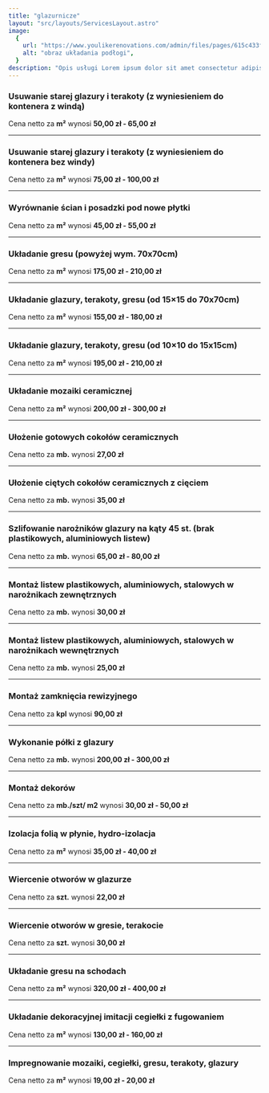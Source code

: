 ```yaml
---
title: "glazurnicze"
layout: "src/layouts/ServicesLayout.astro"
image:
  {
    url: "https://www.youlikerenovations.com/admin/files/pages/615c433f43b2a616bef7cbf1dd93e363.jpeg",
    alt: "obraz układania podłogi",
  }
description: "Opis usługi Lorem ipsum dolor sit amet consectetur adipisicing elit. Consequatur, nobis."
---
```


### Usuwanie starej glazury i terakoty (z wyniesieniem do kontenera z windą)

Cena netto za **m²** wynosi **50,00 zł - 65,00 zł**

---

### Usuwanie starej glazury i terakoty (z wyniesieniem do kontenera bez windy)

Cena netto za **m²** wynosi **75,00 zł - 100,00 zł**

---

### Wyrównanie ścian i posadzki pod nowe płytki

Cena netto za **m²** wynosi **45,00 zł - 55,00 zł**

---

### Układanie gresu (powyżej wym. 70x70cm)

Cena netto za **m²** wynosi **175,00 zł - 210,00 zł**

---

### Układanie glazury, terakoty, gresu (od 15×15 do 70x70cm)

Cena netto za **m²** wynosi **155,00 zł - 180,00 zł**

---

### Układanie glazury, terakoty, gresu (od 10×10 do 15x15cm)

Cena netto za **m²** wynosi **195,00 zł - 210,00 zł**

---

### Układanie mozaiki ceramicznej

Cena netto za **m²** wynosi **200,00 zł - 300,00 zł**

---

### Ułożenie gotowych cokołów ceramicznych

Cena netto za **mb.** wynosi **27,00 zł**

---

### Ułożenie ciętych cokołów ceramicznych z cięciem

Cena netto za **mb.** wynosi **35,00 zł**

---

### Szlifowanie narożników glazury na kąty 45 st. (brak plastikowych, aluminiowych listew)

Cena netto za **mb.** wynosi **65,00 zł - 80,00 zł**

---

### Montaż listew plastikowych, aluminiowych, stalowych w narożnikach zewnętrznych

Cena netto za **mb.** wynosi **30,00 zł**

---

### Montaż listew plastikowych, aluminiowych, stalowych w narożnikach wewnętrznych

Cena netto za **mb.** wynosi **25,00 zł**

---

### Montaż zamknięcia rewizyjnego

Cena netto za **kpl** wynosi **90,00 zł**

---

### Wykonanie półki z glazury

Cena netto za **mb.** wynosi **200,00 zł - 300,00 zł**

---

### Montaż dekorów

Cena netto za **mb./szt/ m2** wynosi **30,00 zł - 50,00 zł**

---

### Izolacja folią w płynie, hydro-izolacja

Cena netto za **m²** wynosi **35,00 zł - 40,00 zł**

---

### Wiercenie otworów w glazurze

Cena netto za **szt.** wynosi **22,00 zł**

---

### Wiercenie otworów w gresie, terakocie

Cena netto za **szt.** wynosi **30,00 zł**

---

### Układanie gresu na schodach

Cena netto za **m²** wynosi **320,00 zł - 400,00 zł**

---

### Układanie dekoracyjnej imitacji cegiełki z fugowaniem

Cena netto za **m²** wynosi **130,00 zł - 160,00 zł**

---

### Impregnowanie mozaiki, cegiełki, gresu, terakoty, glazury

Cena netto za **m²** wynosi **19,00 zł - 20,00 zł**
